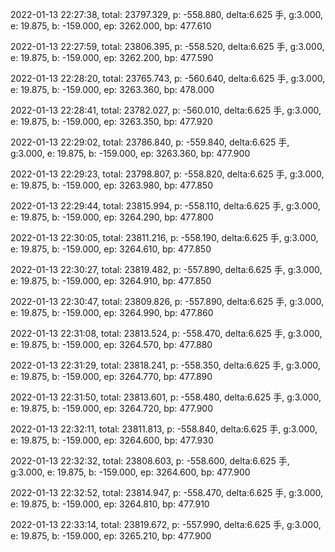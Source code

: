 2022-01-13 22:27:38, total: 23797.329, p: -558.880, delta:6.625 手, g:3.000, e: 19.875, b: -159.000, ep: 3262.000, bp: 477.610

2022-01-13 22:27:59, total: 23806.395, p: -558.520, delta:6.625 手, g:3.000, e: 19.875, b: -159.000, ep: 3262.200, bp: 477.590

2022-01-13 22:28:20, total: 23765.743, p: -560.640, delta:6.625 手, g:3.000, e: 19.875, b: -159.000, ep: 3263.360, bp: 478.000

2022-01-13 22:28:41, total: 23782.027, p: -560.010, delta:6.625 手, g:3.000, e: 19.875, b: -159.000, ep: 3263.350, bp: 477.920

2022-01-13 22:29:02, total: 23786.840, p: -559.840, delta:6.625 手, g:3.000, e: 19.875, b: -159.000, ep: 3263.360, bp: 477.900

2022-01-13 22:29:23, total: 23798.807, p: -558.820, delta:6.625 手, g:3.000, e: 19.875, b: -159.000, ep: 3263.980, bp: 477.850

2022-01-13 22:29:44, total: 23815.994, p: -558.110, delta:6.625 手, g:3.000, e: 19.875, b: -159.000, ep: 3264.290, bp: 477.800

2022-01-13 22:30:05, total: 23811.216, p: -558.190, delta:6.625 手, g:3.000, e: 19.875, b: -159.000, ep: 3264.610, bp: 477.850

2022-01-13 22:30:27, total: 23819.482, p: -557.890, delta:6.625 手, g:3.000, e: 19.875, b: -159.000, ep: 3264.910, bp: 477.850

2022-01-13 22:30:47, total: 23809.826, p: -557.890, delta:6.625 手, g:3.000, e: 19.875, b: -159.000, ep: 3264.990, bp: 477.860

2022-01-13 22:31:08, total: 23813.524, p: -558.470, delta:6.625 手, g:3.000, e: 19.875, b: -159.000, ep: 3264.570, bp: 477.880

2022-01-13 22:31:29, total: 23818.241, p: -558.350, delta:6.625 手, g:3.000, e: 19.875, b: -159.000, ep: 3264.770, bp: 477.890

2022-01-13 22:31:50, total: 23813.601, p: -558.480, delta:6.625 手, g:3.000, e: 19.875, b: -159.000, ep: 3264.720, bp: 477.900

2022-01-13 22:32:11, total: 23811.813, p: -558.840, delta:6.625 手, g:3.000, e: 19.875, b: -159.000, ep: 3264.600, bp: 477.930

2022-01-13 22:32:32, total: 23808.603, p: -558.600, delta:6.625 手, g:3.000, e: 19.875, b: -159.000, ep: 3264.600, bp: 477.900

2022-01-13 22:32:52, total: 23814.947, p: -558.470, delta:6.625 手, g:3.000, e: 19.875, b: -159.000, ep: 3264.810, bp: 477.910

2022-01-13 22:33:14, total: 23819.672, p: -557.990, delta:6.625 手, g:3.000, e: 19.875, b: -159.000, ep: 3265.210, bp: 477.900